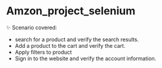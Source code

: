 # Amzon_project_selenium
✨ Scenario covered:
* search for a product and verify the search results.
* Add a product to the cart and verify the cart.
* Apply filters to product
* Sign in to the website and verify the account information.
